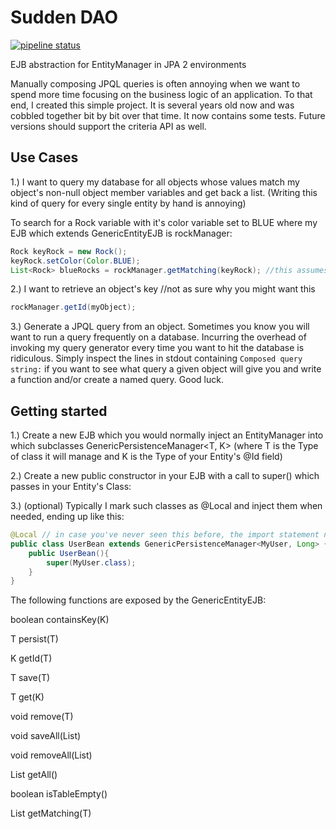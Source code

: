 # Sudden DAO

[![pipeline status](https://gitlab.mccollum.enterprises/smccollum/genericentityejb/badges/master/pipeline.svg)](http://gitlab.mccollum.enterprises/smccollum/genericentityejb/pipelines)

EJB abstraction for EntityManager in JPA 2 environments

Manually composing JPQL queries is often annoying when we want to spend more time focusing on the business logic of an application. To that end, I created this simple project. It is several years old now and was cobbled together bit by bit over that time. It now contains some tests. Future versions should support the criteria API as well.

## Use Cases

1.) I want to query my database for all objects whose values match my object's non-null object member variables and get back a list. (Writing this kind of query for every single entity by hand is annoying)

To search for a Rock variable with it's color variable set to BLUE where my EJB which extends GenericEntityEJB is rockManager:
```java
Rock keyRock = new Rock();
keyRock.setColor(Color.BLUE);
List<Rock> blueRocks = rockManager.getMatching(keyRock); //this assumes any other member variables in this class are null
```

2.) I want to retrieve an object's key //not as sure why you might want this
```java
rockManager.getId(myObject);
```

3.) Generate a JPQL query from an object. Sometimes you know you will want to run a query frequently on a database. Incurring the overhead of invoking my query generator every time you want to hit the database is ridiculous. Simply inspect the lines in stdout containing `Composed query string:` if you want to see what query a given object will give you and write a function and/or create a named query. Good luck.

## Getting started

1.) Create a new EJB which you would normally inject an EntityManager into which subclasses GenericPersistenceManager<T, K> (where T is the Type of class it will manage and K is the Type of your Entity's @Id field)

2.) Create a new public constructor in your EJB with a call to super() which passes in your Entity's Class:

3.) (optional) Typically I mark such classes as @Local and inject them when needed, ending up like this:
```java
@Local // in case you've never seen this before, the import statement needs javax.ejb.Local
public class UserBean extends GenericPersistenceManager<MyUser, Long> { // MyUser is the entity being managed and Long is the type of primary key
	public UserBean(){
		super(MyUser.class);
	}
}
```

The following functions are exposed by the GenericEntityEJB:

boolean containsKey(K)

T persist(T)

K getId(T)

T save(T)

T get(K)

void remove(T)

void saveAll(List<T>)

void removeAll(List<T>)

List<T> getAll()

boolean isTableEmpty()

List<T> getMatching(T)


